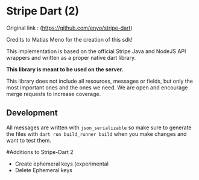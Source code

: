 # Stripe Dart (2)

Original link : (https://github.com/enyo/stripe-dart)

Credits to Matias Meno for the creation of this sdk!

This implementation is based on the official Stripe Java and NodeJS API wrappers
and written as a proper native dart library.

**This library is meant to be used on the server.**

This library does not include all resources, messages or fields, but only the
most important ones and the ones we need. We are open and encourage merge
requests to increase coverage.

## Development

All messages are written with `json_serializable` so make sure to generate the
files with `dart run build_runner build` when you make changes and want to test
them.

#Additions to Stripe-Dart 2
- Create ephemeral keys (experimental
- Delete Ephemeral keys
